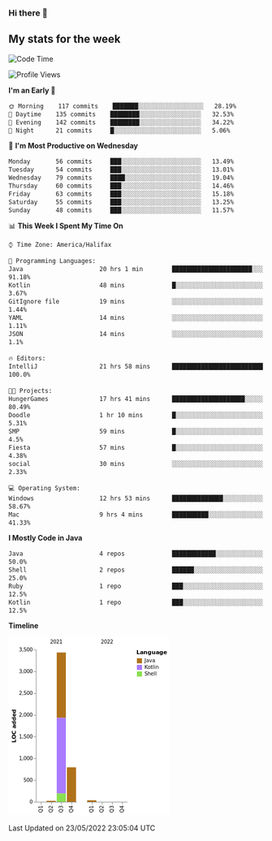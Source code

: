 ### Hi there 👋

## My stats for the week
<!--START_SECTION:waka-->
![Code Time](http://img.shields.io/badge/Code%20Time-222%20hrs%2022%20mins-blue)

![Profile Views](http://img.shields.io/badge/Profile%20Views-0-blue)

**I'm an Early 🐤** 

```text
🌞 Morning    117 commits    ███████░░░░░░░░░░░░░░░░░░   28.19% 
🌆 Daytime    135 commits    ████████░░░░░░░░░░░░░░░░░   32.53% 
🌃 Evening    142 commits    ████████░░░░░░░░░░░░░░░░░   34.22% 
🌙 Night      21 commits     █░░░░░░░░░░░░░░░░░░░░░░░░   5.06%

```
📅 **I'm Most Productive on Wednesday** 

```text
Monday       56 commits     ███░░░░░░░░░░░░░░░░░░░░░░   13.49% 
Tuesday      54 commits     ███░░░░░░░░░░░░░░░░░░░░░░   13.01% 
Wednesday    79 commits     ████░░░░░░░░░░░░░░░░░░░░░   19.04% 
Thursday     60 commits     ███░░░░░░░░░░░░░░░░░░░░░░   14.46% 
Friday       63 commits     ███░░░░░░░░░░░░░░░░░░░░░░   15.18% 
Saturday     55 commits     ███░░░░░░░░░░░░░░░░░░░░░░   13.25% 
Sunday       48 commits     ███░░░░░░░░░░░░░░░░░░░░░░   11.57%

```


📊 **This Week I Spent My Time On** 

```text
⌚︎ Time Zone: America/Halifax

💬 Programming Languages: 
Java                     20 hrs 1 min        ██████████████████████░░░   91.18% 
Kotlin                   48 mins             █░░░░░░░░░░░░░░░░░░░░░░░░   3.67% 
GitIgnore file           19 mins             ░░░░░░░░░░░░░░░░░░░░░░░░░   1.44% 
YAML                     14 mins             ░░░░░░░░░░░░░░░░░░░░░░░░░   1.11% 
JSON                     14 mins             ░░░░░░░░░░░░░░░░░░░░░░░░░   1.1%

🔥 Editors: 
IntelliJ                 21 hrs 58 mins      █████████████████████████   100.0%

🐱‍💻 Projects: 
HungerGames              17 hrs 41 mins      ████████████████████░░░░░   80.49% 
Doodle                   1 hr 10 mins        █░░░░░░░░░░░░░░░░░░░░░░░░   5.31% 
SMP                      59 mins             █░░░░░░░░░░░░░░░░░░░░░░░░   4.5% 
Fiesta                   57 mins             █░░░░░░░░░░░░░░░░░░░░░░░░   4.38% 
social                   30 mins             ░░░░░░░░░░░░░░░░░░░░░░░░░   2.33%

💻 Operating System: 
Windows                  12 hrs 53 mins      ██████████████░░░░░░░░░░░   58.67% 
Mac                      9 hrs 4 mins        ██████████░░░░░░░░░░░░░░░   41.33%

```

**I Mostly Code in Java** 

```text
Java                     4 repos             ████████████░░░░░░░░░░░░░   50.0% 
Shell                    2 repos             ██████░░░░░░░░░░░░░░░░░░░   25.0% 
Ruby                     1 repo              ███░░░░░░░░░░░░░░░░░░░░░░   12.5% 
Kotlin                   1 repo              ███░░░░░░░░░░░░░░░░░░░░░░   12.5%

```


**Timeline**

![Chart not found](https://raw.githubusercontent.com/lyndseyy/lyndseyy/main/charts/bar_graph.png) 


 Last Updated on 23/05/2022 23:05:04 UTC
<!--END_SECTION:waka-->